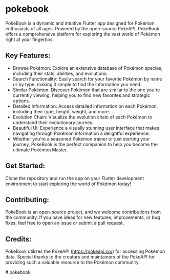 # pokebook
PokeBook is a dynamic and intuitive Flutter app designed for Pokémon enthusiasts of all ages. Powered by the open-source PokeAPI, PokeBook offers a comprehensive platform for exploring the vast world of Pokémon right at your fingertips.  

## Key Features:  
- Browse Pokémon: Explore an extensive database of Pokémon species, including their stats, abilities, and evolutions.  
- Search Functionality: Easily search for your favorite Pokémon by name or by type, making it simple to find the information you need.  
- Similar Pokémon: Discover Pokémon that are similar to the one you're currently viewing, helping you to find new favorites and strategic options.  
- Detailed Information: Access detailed information on each Pokémon, including their type, height, weight, and more.  
- Evolution Chain: Visualize the evolution chain of each Pokémon to understand their evolutionary journey.  
- Beautiful UI: Experience a visually stunning user interface that makes navigating through Pokémon information a delightful experience.  
- Whether you're a seasoned Pokémon trainer or just starting your journey, PokeBook is the perfect companion to help you become the ultimate Pokémon Master.  
  
## Get Started:  
Clone the repository and run the app on your Flutter development environment to start exploring the world of Pokémon today!  
  
## Contributing:  
PokeBook is an open-source project, and we welcome contributions from the community. If you have ideas for new features, improvements, or bug fixes, feel free to open an issue or submit a pull request.  
  
## Credits:  
PokeBook utilizes the PokeAPI (https://pokeapi.co/) for accessing Pokémon data. Special thanks to the creators and maintainers of the PokeAPI for providing such a valuable resource to the Pokémon community.  

  
#   p o k e b o o k 
 
 
